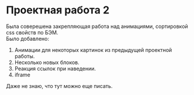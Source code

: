 # **Проектная работа 2**  
Была соверешена закрепляющая работа над анимациями, сортировкой css свойств по БЭМ.  
Было добавлено:  
1. Анимации для некоторых картинок из предыдущей проектной работы.  
2. Несколько новых блоков.  
3. Реакция ссылок при наведении.  
4. iframe

Даже не знаю, что тут можно еще писать.
